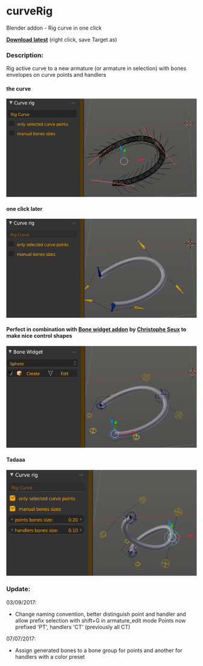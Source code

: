 # curveRig
Blender addon - Rig curve in one click
  
**[Download latest](https://raw.githubusercontent.com/Pullusb/curveRig/master/curveRig.py)** (right click, save Target as)  
  
### Description:
Rig active curve to a new armature (or armature in selection) with bones envelopes on curve points and handlers


#### the curve
![base_curve](https://github.com/Pullusb/images_repo/raw/master/Bl_curveRig_base-curve.png)

#### one click later
![rigged](https://github.com/Pullusb/images_repo/raw/master/Bl_curveRig_rigged.png)

#### Perfect in combination with [Bone widget addon](https://github.com/ChristopheSeux/boneWidget) by [Christophe Seux](https://vimeo.com/user17486252) to make nice control shapes
![Bone_widget](https://github.com/Pullusb/images_repo/raw/master/Bl_curveRig_bone_widget.png)

#### Tadaaa
![result](https://github.com/Pullusb/images_repo/raw/master/Bl_curveRig_manipulate.png)


### Update:
  03/09/2017:
  - Change naming convention, better distinguish point and handler and allow prefix selection with shift+G in armature\_edit mode
    Points now prefixed 'PT', handlers 'CT' (previously all CT)

  07/07/2017:
  - Assign generated bones to a bone group for points and another for handlers with a color preset 
